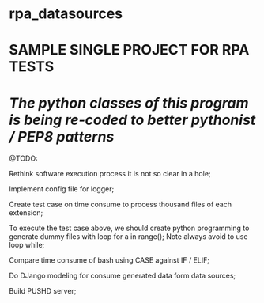 # rpa_datasources

SAMPLE SINGLE PROJECT FOR RPA TESTS
===================================================
# _The python classes of this program is being re-coded to better pythonist / PEP8 patterns_

@TODO:


Rethink software execution process it is not so clear in a hole;


Implement config file for logger;


Create test case on time consume to process thousand files of each extension;


To execute the test case above, we should create python programming to generate dummy files with loop for a in range(); Note always avoid to use loop while;


Compare time consume of bash using CASE against IF / ELIF;


Do DJango modeling for consume generated data form data sources;


Build PUSHD server;



